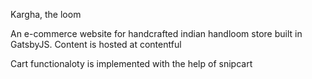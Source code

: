 Kargha, the loom

An e-commerce website for handcrafted indian handloom store built in GatsbyJS. Content is hosted at contentful

Cart functionaloty is implemented with the help of snipcart
